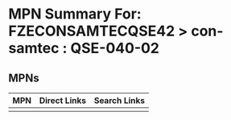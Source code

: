 



# MPN Summary For: FZECONSAMTECQSE42 > con-samtec : QSE-040-02

## MPNs
  

|MPN|Direct Links|Search Links|
| :--- | :--- | :--- |
||||
